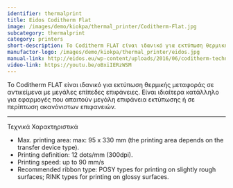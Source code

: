 ```yaml
---
identifier: thermalprint
title: Eidos Coditherm Flat
image: /images/demo/kiokpa/thermal_printer/Coditherm-Flat.jpg
subcategory: thermalprint
category: printers
short-description: Το Coditherm FLAT είναι ιδανικό για εκτύπωση θερμικής μεταφοράς σε αντικείμενα με μεγάλες επίπεδες επιφάνειες.
manufactor-logo: /images/demo/kiokpa/thermal_printer/eidos.jpg
manual-link: http://eidos.eu/wp-content/uploads/2016/06/coditherm-technicalfeatures-en.pdf
video-link: https://youtu.be/oBxiIERzWSM
---
```





Το Coditherm FLAT είναι ιδανικό για εκτύπωση θερμικής μεταφοράς σε αντικείμενα με μεγάλες επίπεδες επιφάνειες. Είναι ιδιαίτερα κατάλληλο για εφαρμογές που απαιτούν μεγάλη επιφάνεια εκτύπωσης ή σε περίπτωση ακανόνιστων επιφανειών.

---


Τεχνικά Χαρακτηριστικά

 *   Max. printing area: max: 95 x 330 mm (the printing area depends on the transfer device type).
 *   Printing definition: 12 dots/mm (300dpi).
 *   Printing speed: up to 90 mm/s
 *   Recommended ribbon type: POSY types for printing on slightly rough surfaces; RINK types for printing on glossy surfaces.

